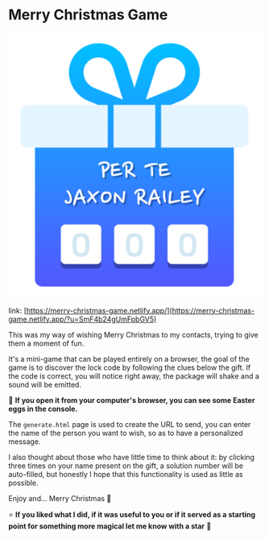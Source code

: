 # Merry Christmas Game

![Merry Christmas Game](https://github.com/JaxonRailey/merry-christmas-game/blob/main/screenshot.png?raw=true)

link: [https://merry-christmas-game.netlify.app/](https://merry-christmas-game.netlify.app/?u=SmF4b24gUmFpbGV5)

This was my way of wishing Merry Christmas to my contacts, trying to give them a moment of fun.

It's a mini-game that can be played entirely on a browser, the goal of the game is to discover the lock code by following the clues below the gift. If the code is correct, you will notice right away, the package will shake and a sound will be emitted.

:egg: **If you open it from your computer's browser, you can see some Easter eggs in the console.**

The ```generate.html``` page is used to create the URL to send, you can enter the name of the person you want to wish, so as to have a personalized message.

I also thought about those who have little time to think about it: by clicking three times on your name present on the gift, a solution number will be auto-filled, but honestly I hope that this functionality is used as little as possible.

Enjoy and... Merry Christmas :santa:

:star: **If you liked what I did, if it was useful to you or if it served as a starting point for something more magical let me know with a star** :green_heart:
